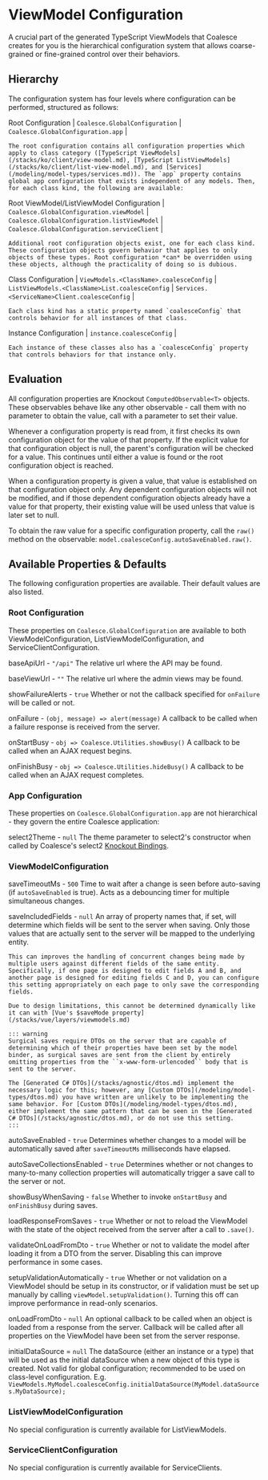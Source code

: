 

# ViewModel Configuration


A crucial part of the generated TypeScript ViewModels that Coalesce creates for you is the hierarchical configuration system that allows coarse-grained or fine-grained control over their behaviors.

## Hierarchy

The configuration system has four levels where configuration can be performed, structured as follows:

Root Configuration
    | `Coalesce.GlobalConfiguration`
    | `Coalesce.GlobalConfiguration.app`
    |
    
    The root configuration contains all configuration properties which apply to class category ([TypeScript ViewModels](/stacks/ko/client/view-model.md), [TypeScript ListViewModels](/stacks/ko/client/list-view-model.md), and [Services](/modeling/model-types/services.md)). The `app` property contains global app configuration that exists independent of any models. Then, for each class kind, the following are available:

Root ViewModel/ListViewModel Configuration
    | `Coalesce.GlobalConfiguration.viewModel`
    | `Coalesce.GlobalConfiguration.listViewModel`
    | `Coalesce.GlobalConfiguration.serviceClient`
    |
    
    Additional root configuration objects exist, one for each class kind. These configuration objects govern behavior that applies to only objects of these types. Root configuration *can* be overridden using these objects, although the practicality of doing so is dubious.

Class Configuration
    | `ViewModels.<ClassName>.coalesceConfig`
    | `ListViewModels.<ClassName>List.coalesceConfig`
    | `Services.<ServiceName>Client.coalesceConfig`
    | 

    Each class kind has a static property named `coalesceConfig` that controls behavior for all instances of that class.

Instance Configuration
    | `instance.coalesceConfig`
    |

    Each instance of these classes also has a `coalesceConfig` property that controls behaviors for that instance only.



## Evaluation

All configuration properties are Knockout `ComputedObservable<T>` objects. These observables behave like any other observable - call them with no parameter to obtain the value, call with a parameter to set their value.

Whenever a configuration property is read from, it first checks its own configuration object for the value of that property. If the explicit value for that configuration object is null, the parent's configuration will be checked for a value. This continues until either a value is found or the root configuration object is reached.

When a configuration property is given a value, that value is established on that configuration object only. Any dependent configuration objects will not be modified, and if those dependent configuration objects already have a value for that property, their existing value will be used unless that value is later set to null.

To obtain the raw value for a specific configuration property, call the `raw()` method on the observable: `model.coalesceConfig.autoSaveEnabled.raw()`.


## Available Properties & Defaults

The following configuration properties are available. Their default values are also listed.

### Root Configuration

These properties on `Coalesce.GlobalConfiguration` are available to both ViewModelConfiguration, ListViewModelConfiguration, and ServiceClientConfiguration.

baseApiUrl - `"/api"`
    The relative url where the API may be found. 

baseViewUrl - `""`
    The relative url where the admin views may be found.

showFailureAlerts - `true`
    Whether or not the callback specified for `onFailure` will be called or not.

onFailure - `(obj, message) => alert(message)`
    A callback to be called when a failure response is received from the server.

onStartBusy - `obj => Coalesce.Utilities.showBusy()`
    A callback to be called when an AJAX request begins.

onFinishBusy - `obj => Coalesce.Utilities.hideBusy()`
    A callback to be called when an AJAX request completes.


### App Configuration

These properties on `Coalesce.GlobalConfiguration.app` are not hierarchical - they govern the entire Coalesce application:

select2Theme - `null`
    The theme parameter to select2's constructor when called by Coalesce's select2 [Knockout Bindings](/stacks/ko/client/bindings.md).


### ViewModelConfiguration


saveTimeoutMs - `500`
    Time to wait after a change is seen before auto-saving (if `autoSaveEnabled` is true). Acts as a debouncing timer for multiple simultaneous changes.

saveIncludedFields - `null`
    An array of property names that, if set, will determine which fields will be sent to the server when saving. Only those values that are actually sent to the server will be mapped to the underlying entity.

    This can improves the handling of concurrent changes being made by multiple users against different fields of the same entity. Specifically, if one page is designed to edit fields A and B, and another page is designed for editing fields C and D, you can configure this setting appropriately on each page to only save the corresponding fields.

    Due to design limitations, this cannot be determined dynamically like it can with [Vue's $saveMode property](/stacks/vue/layers/viewmodels.md)

    ::: warning
    Surgical saves require DTOs on the server that are capable of determining which of their properties have been set by the model binder, as surgical saves are sent from the client by entirely omitting properties from the ``x-www-form-urlencoded`` body that is sent to the server.

    The [Generated C# DTOs](/stacks/agnostic/dtos.md) implement the necessary logic for this; however, any [Custom DTOs](/modeling/model-types/dtos.md) you have written are unlikely to be implementing the same behavior. For [Custom DTOs](/modeling/model-types/dtos.md), either implement the same pattern that can be seen in the [Generated C# DTOs](/stacks/agnostic/dtos.md), or do not use this setting.
    ::: 

autoSaveEnabled - `true`
    Determines whether changes to a model will be automatically saved after `saveTimeoutMs` milliseconds have elapsed.

autoSaveCollectionsEnabled - `true`
    Determines whether or not changes to many-to-many collection properties will automatically trigger a save call to the server or not.

showBusyWhenSaving - `false`
    Whether to invoke `onStartBusy` and `onFinishBusy` during saves.

loadResponseFromSaves - `true`
    Whether or not to reload the ViewModel with the state of the object received from the server after a call to `.save()`.

validateOnLoadFromDto - `true`
    Whether or not to validate the model after loading it from a DTO from the server. Disabling this can improve performance in some cases.

setupValidationAutomatically - `true`
    Whether or not validation on a ViewModel should be setup in its constructor, or if validation must be set up manually by calling `viewModel.setupValidation()`. Turning this off can improve performance in read-only scenarios.

onLoadFromDto - `null`
    An optional callback to be called when an object is loaded from a response from the server. Callback will be called after all properties on the ViewModel have been set from the server response.

initialDataSource = `null`
    The dataSource (either an instance or a type) that will be used as the initial dataSource when a new object of this type is created. Not valid for global configuration; recommended to be used on class-level configuration. E.g. `ViewModels.MyModel.coalesceConfig.initialDataSource(MyModel.dataSources.MyDataSource);`


### ListViewModelConfiguration

No special configuration is currently available for ListViewModels.

### ServiceClientConfiguration

No special configuration is currently available for ServiceClients.